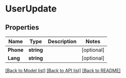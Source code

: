 # UserUpdate

## Properties

Name | Type | Description | Notes
------------ | ------------- | ------------- | -------------
**Phone** | **string** |  | [optional] 
**Lang** | **string** |  | [optional] 

[[Back to Model list]](../README.md#documentation-for-models) [[Back to API list]](../README.md#documentation-for-api-endpoints) [[Back to README]](../README.md)


